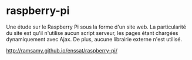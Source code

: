 raspberry-pi
============

Une étude sur le Raspberry Pi sous la forme d'un site web.
La particularité du site est qu'il n'utilise aucun script serveur, les pages étant chargées dynamiquement avec Ajax.
De plus, aucune librairie externe n'est utilisé.

<a href="http://ramsamy.github.io/enssat/raspberry-pi/">http://ramsamy.github.io/enssat/raspberry-pi/</a>
